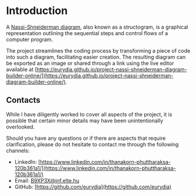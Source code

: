 # Introduction

A [Nassi-Shneiderman diagram](https://en.wikipedia.org/wiki/Nassi%E2%80%93Shneiderman_diagram), also known as a structogram, is a graphical representation outlining the sequential steps and control flows of a computer program.

The project streamlines the coding process by transforming a piece of code into such a diagram, facilitating easier creation.
The resulting diagram can be exported as an image or shared through a link using the live editor available at [https://eurydia.github.io/project-nassi-shneiderman-diagram-builder-online/](https://eurydia.github.io/project-nassi-shneiderman-diagram-builder-online/).

## Contacts

While I have diligently worked to cover all aspects of the project, it is possible that certain minor details may have been unintentionally overlooked.

Should you have any questions or if there are aspects that require clarification, please do not hesitate to contact me through the following channels:

- LinkedIn: [https://www.linkedin.com/in/thanakorn-phuttharaksa-120b361a1/](https://www.linkedin.com/in/thanakorn-phuttharaksa-120b361a1/)
- Email: [B9XP3X@inf.elte.hu](mailto:B9XP3X@inf.elte.hu)
- GitHub: [https://github.com/eurydia](https://github.com/eurydia)
